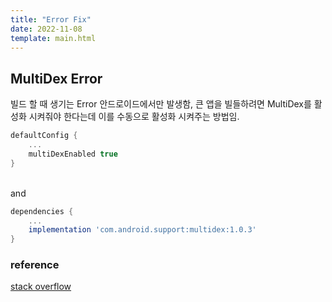 ```yaml
---
title: "Error Fix"
date: 2022-11-08
template: main.html
---
```


## MultiDex Error 
빌드 할 때 생기는 Error 안드로이드에서만 발생함, 큰 앱을 빌들하려면 MultiDex를 활성화 시켜줘야 한다는데 이를 수동으로 활성화 시켜주는 방법임.
```gradle title="/app/build.gradle"
defaultConfig {
    ...
    multiDexEnabled true
}
```

<br>and<br>

```gradle title="/app/build.gradle"
dependencies {
    ...
    implementation 'com.android.support:multidex:1.0.3'
}
```

### reference
[stack overflow](https://stackoverflow.com/questions/49886597/multidex-issue-with-flutter)<br>